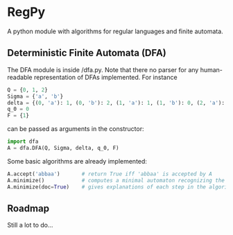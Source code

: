 # RegPy
A python module with algorithms for regular languages and finite automata.

## Deterministic Finite Automata (DFA)
The DFA module is inside /dfa.py. Note that there no parser for any human-readable representation of DFAs implemented. For instance
```python
Q = {0, 1, 2}
Sigma = {'a', 'b'}
delta = {(0, 'a'): 1, (0, 'b'): 2, (1, 'a'): 1, (1, 'b'): 0, (2, 'a'): 1, (2, 'b'): 1}
q_0 = 0
F = {1}
```
can be passed as arguments in the constructor:
```python
import dfa
A = dfa.DFA(Q, Sigma, delta, q_0, F)
```
Some basic algorithms are already implemented:
```python
A.accept('abbaa')		# return True iff 'abbaa' is accepted by A
A.minimize()			# computes a minimal automaton recognizing the same language
A.minimize(doc=True)	# gives explanations of each step in the algorithm
```

## Roadmap
Still a lot to do...
